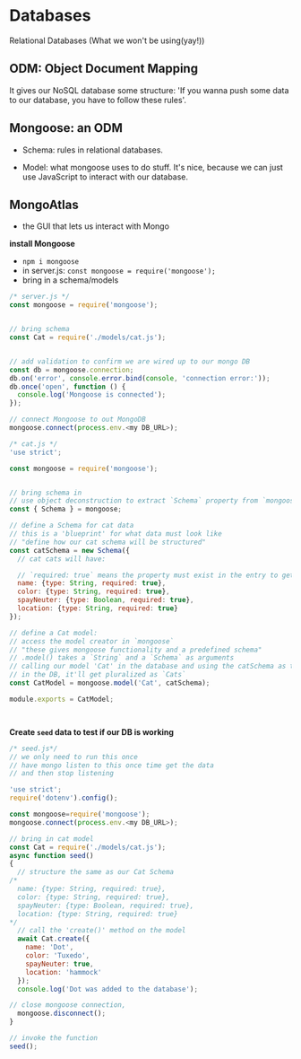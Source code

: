 # Databases

Relational Databases (What we won't be using(yay!))

## ODM: Object Document Mapping

It gives our NoSQL database some structure: 'If you wanna push some data to our database, you have to follow these rules'.

## Mongoose: an ODM

- Schema: rules in relational databases.

- Model: what mongoose uses to do stuff. It's nice, because we can just use 
JavaScript to interact with our database.


## MongoAtlas

- the GUI that lets us interact with Mongo

**install Mongoose**

- `npm i mongoose`
- in server.js: `const mongoose = require('mongoose');`
- bring in a schema/models

``` JavaScript
/* server.js */
const mongoose = require('mongoose');


// bring schema
const Cat = require('./models/cat.js');


// add validation to confirm we are wired up to our mongo DB
const db = mongoose.connection;
db.on('error', console.error.bind(console, 'connection error:'));
db.once('open', function () {
  console.log('Mongoose is connected');
});

// connect Mongoose to out MongoDB
mongoose.connect(process.env.<my DB_URL>);
```

``` JavaScript
/* cat.js */
'use strict';

const mongoose = require('mongoose');


// bring schema in
// use object deconstruction to extract `Schema` property from `mongoose`
const { Schema } = mongoose;

// define a Schema for cat data
// this is a 'blueprint' for what data must look like
// "define how our cat schema will be structured"
const catSchema = new Schema({
  // cat cats will have:

  // `required: true` means the property must exist in the entry to get added to the database
  name: {type: String, required: true},
  color: {type: String, required: true},
  spayNeuter: {type: Boolean, required: true},
  location: {type: String, required: true}
});

// define a Cat model:
// access the model creator in `mongoose`
// "these gives mongoose functionality and a predefined schema"
// .model() takes a `String` and a `Schema` as arguments
// calling our model 'Cat' in the database and using the catSchema as the Schema
// in the DB, it'll get pluralized as `Cats`
const CatModel = mongoose.model('Cat', catSchema);

module.exports = CatModel;




```

**Create `seed` data to test if our DB is working**

``` JavaScript
/* seed.js*/
// we only need to run this once
// have mongo listen to this once time get the data
// and then stop listening

'use strict';
require('dotenv').config();

const mongoose=require('mongoose');
mongoose.connect(process.env.<my DB_URL>);

// bring in cat model 
const Cat = require('./models/cat.js');
async function seed()
{
  // structure the same as our Cat Schema
/*
  name: {type: String, required: true},
  color: {type: String, required: true},
  spayNeuter: {type: Boolean, required: true},
  location: {type: String, required: true}
*/
  // call the 'create()' method on the model
  await Cat.create({
    name: 'Dot',
    color: 'Tuxedo',
    spayNeuter: true,
    location: 'hammock'
  });
  console.log('Dot was added to the database');

// close mongoose connection, 
  mongoose.disconnect();
}

// invoke the function
seed();



```
